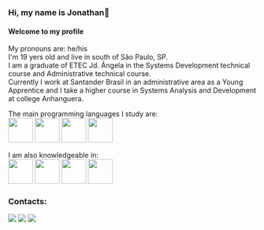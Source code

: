 ### Hi, my name is Jonathan👋
#### Welcome to my profile

My pronouns are: he/his   
I'm 19 yers old and live in south of São Paulo, SP.  
I am a graduate of ETEC Jd. Ângela in the Systems Development technical course and Administrative technical course.    
Currently I work at Santander Brasil in an administrative area as a Young Apprentice and I take a higher course in Systems Analysis and Development at college Anhanguera.

The main programming languages I study are:  
<code><img src="https://cdn.jsdelivr.net/gh/devicons/devicon/icons/python/python-original.svg" width="50px" height="50px"/></code>
<code><img src="https://cdn.jsdelivr.net/gh/devicons/devicon/icons/csharp/csharp-plain.svg" width="50px" height="50px" /></code>
<code><img src="https://cdn.jsdelivr.net/gh/devicons/devicon/icons/javascript/javascript-plain.svg" width="50px" height="50px"/></code>
<code><img src="https://cdn.jsdelivr.net/gh/devicons/devicon/icons/php/php-plain.svg" width="50px" height="50px"/></code>

I am also knowledgeable in:   
<code><img src="https://cdn.jsdelivr.net/gh/devicons/devicon/icons/html5/html5-plain.svg" width="50px" height="50px"/></code>
<code><img src="https://cdn.jsdelivr.net/gh/devicons/devicon/icons/css3/css3-plain.svg" width="50px" height="50px"/></code>
<code><img src="https://cdn.jsdelivr.net/gh/devicons/devicon/icons/mysql/mysql-original.svg" width="50px" height="50px"/></code>
<code><img src="https://cdn.jsdelivr.net/gh/devicons/devicon/icons/git/git-plain.svg" width="50px" height="50px"/></code>

### Contacts:
<a href="https://www.instagram.com/zezus9" target="_blank"><img src="https://img.shields.io/badge/-Instagram-%23E4405F?style=for-the-badge&logo=instagram&logoColor=white" target="_blank"></a>
<a href = "mailto:jonathan.simoes01@etec.sp.gov.br"><img src="https://img.shields.io/badge/Gmail-D14836?style=for-the-badge&logo=gmail&logoColor=white" target="_blank"></a>
<a href="https://www.linkedin.com/in/seu-usuário-linkedln-aqui" target="_blank"><img src="https://img.shields.io/badge/-LinkedIn-%230077B5?style=for-the-badge&logo=linkedin&logoColor=white" target="_blank"></a>   

